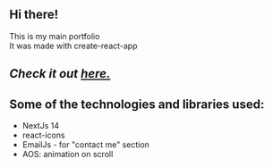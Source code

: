 ## Hi there!

This is my main portfolio  
It was made with create-react-app

## _Check it out [here.](https://mohammad-kikhia.vercel.app)_

## Some of the technologies and libraries used:

- NextJs 14
- react-icons
- EmailJs - for "contact me" section
- AOS: animation on scroll

<!--
TODO:
- make fun dark mode??
 -->
